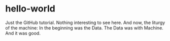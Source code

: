 # hello-world
Just the GitHub tutorial.  Nothing interesting to see here.
And now, the liturgy of the machine:
In the beginning was the Data.
The Data was with Machine.
And it was good.
